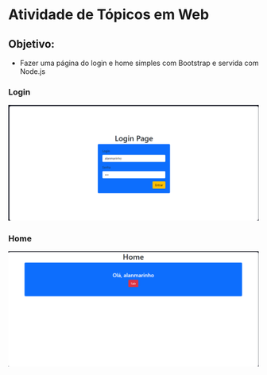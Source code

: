 # Atividade de Tópicos em Web

## Objetivo: 
- Fazer uma página do login e home simples com Bootstrap e servida com Node.js 

### Login
![Login](./images/img1.png)

### Home 
![home](./images/img2.png)